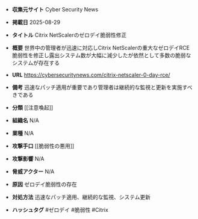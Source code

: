 - **収集元サイト**
Cyber Security News

- **掲載日**
2025-08-29

- **タイトル**
Citrix NetScalerのゼロデイ脆弱性修正

- **概要**
世界中の管理者が迅速に対応しCitrix NetScalerの重大なゼロデイRCE脆弱性を修正し露出システム数が大幅に減少したが依然として多数の脆弱なシステムが存在する

- **URL**
https://cybersecuritynews.com/citrix-netscaler-0-day-rce/

- **備考**
迅速なパッチ適用が重要であり管理者は継続的な監視と更新を実施すべきである

- **分類**
[[注意喚起]]

- **組織名**
N/A

- **業種**
N/A

- **攻撃手口**
[[脆弱性の悪用]]

- **攻撃影響**
N/A

- **脅威アクター**
N/A

- **原因**
ゼロデイ脆弱性の存在

- **対処方法**
迅速なパッチ適用、継続的な監視、システム更新

- **ハッシュタグ**
#ゼロデイ #脆弱性 #Citrix
